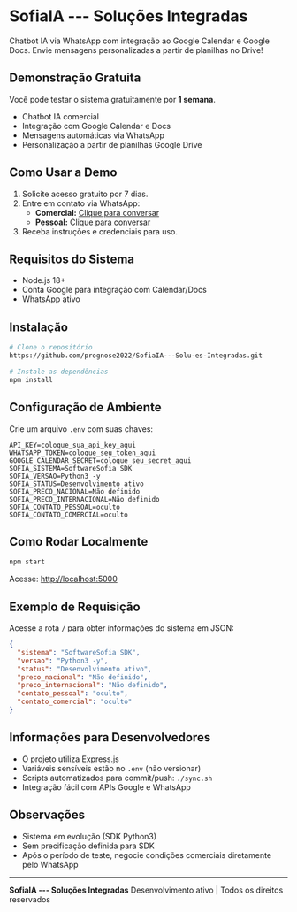 # SofiaIA --- Soluções Integradas

Chatbot IA via WhatsApp com integração ao Google Calendar e Google Docs. Envie mensagens personalizadas a partir de planilhas no Drive!

## Demonstração Gratuita

Você pode testar o sistema gratuitamente por **1 semana**.

- Chatbot IA comercial
- Integração com Google Calendar e Docs
- Mensagens automáticas via WhatsApp
- Personalização a partir de planilhas Google Drive

## Como Usar a Demo

1. Solicite acesso gratuito por 7 dias.
2. Entre em contato via WhatsApp:
   - **Comercial:** [Clique para conversar](https://wa.me/554892017347)
   - **Pessoal:** [Clique para conversar](https://wa.me/5548998205960)
3. Receba instruções e credenciais para uso.

## Requisitos do Sistema
- Node.js 18+
- Conta Google para integração com Calendar/Docs
- WhatsApp ativo

## Instalação
```bash
# Clone o repositório
https://github.com/prognose2022/SofiaIA---Solu-es-Integradas.git

# Instale as dependências
npm install
```

## Configuração de Ambiente
Crie um arquivo `.env` com suas chaves:
```
API_KEY=coloque_sua_api_key_aqui
WHATSAPP_TOKEN=coloque_seu_token_aqui
GOOGLE_CALENDAR_SECRET=coloque_seu_secret_aqui
SOFIA_SISTEMA=SoftwareSofia SDK
SOFIA_VERSAO=Python3 -y
SOFIA_STATUS=Desenvolvimento ativo
SOFIA_PRECO_NACIONAL=Não definido
SOFIA_PRECO_INTERNACIONAL=Não definido
SOFIA_CONTATO_PESSOAL=oculto
SOFIA_CONTATO_COMERCIAL=oculto
```

## Como Rodar Localmente
```bash
npm start
```
Acesse: [http://localhost:5000](http://localhost:5000)

## Exemplo de Requisição
Acesse a rota `/` para obter informações do sistema em JSON:
```json
{
  "sistema": "SoftwareSofia SDK",
  "versao": "Python3 -y",
  "status": "Desenvolvimento ativo",
  "preco_nacional": "Não definido",
  "preco_internacional": "Não definido",
  "contato_pessoal": "oculto",
  "contato_comercial": "oculto"
}
```

## Informações para Desenvolvedores
- O projeto utiliza Express.js
- Variáveis sensíveis estão no `.env` (não versionar)
- Scripts automatizados para commit/push: `./sync.sh`
- Integração fácil com APIs Google e WhatsApp

## Observações
- Sistema em evolução (SDK Python3)
- Sem precificação definida para SDK
- Após o período de teste, negocie condições comerciais diretamente pelo WhatsApp

---

**SofiaIA --- Soluções Integradas**
Desenvolvimento ativo | Todos os direitos reservados
